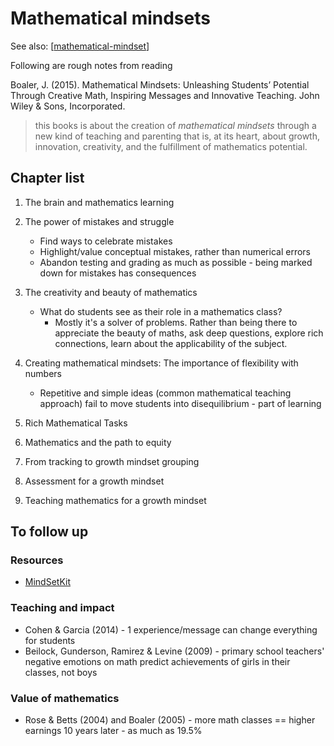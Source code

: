 # Mathematical mindsets

See also: [[mathematical-mindset]]

Following are rough notes from reading 

Boaler, J. (2015). Mathematical Mindsets: Unleashing Students’ Potential Through Creative Math, Inspiring Messages and Innovative Teaching. John Wiley & Sons, Incorporated.

> this books is about the creation of _mathematical mindsets_ through a new kind of teaching and parenting that is, at its heart, about growth, innovation, creativity, and the fulfillment of mathematics potential.

## Chapter list

1. The brain and mathematics learning
2. The power of mistakes and struggle

    - Find ways to celebrate mistakes
    - Highlight/value conceptual mistakes, rather than numerical errors
    - Abandon testing and grading as much as possible - being marked down for mistakes has consequences
3. The creativity and beauty of mathematics

    - What do students see as their role in a mathematics class?
        - Mostly it's a solver of problems.  Rather than being there to appreciate the beauty of maths, ask deep questions, explore rich connections, learn about the applicability of the subject.
4. Creating mathematical mindsets: The importance of flexibility with numbers

    - Repetitive and simple ideas (common mathematical teaching approach) fail to move students into disequilibrium - part of learning
5. Rich Mathematical Tasks
6. Mathematics and the path to equity
7. From tracking to growth mindset grouping
8. Assessment for a growth mindset
9. Teaching mathematics for a growth mindset



## To follow up

### Resources

- [MindSetKit](https://www.mindsetkit.org/)

### Teaching and impact

- Cohen & Garcia (2014) - 1 experience/message can change everything for students
- Beilock, Gunderson, Ramirez & Levine (2009) - primary school teachers' negative emotions on math predict achievements of girls in their classes, not boys

### Value of mathematics

- Rose & Betts (2004) and Boaler (2005) - more math classes == higher earnings 10 years later - as much as 19.5%



[//begin]: # "Autogenerated link references for markdown compatibility"
[mathematical-mindset]: mathematical-mindset "Mathematical Mindset"
[//end]: # "Autogenerated link references"